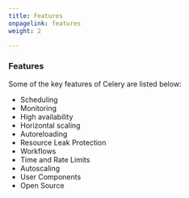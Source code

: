 ```yaml
---
title: Features
onpagelink: features
weight: 2

---
```


### **Features**

Some of the key features of Celery are listed below:

*   Scheduling
*   Monitoring
*   High availability 
*   Horizontal scaling
*   Autoreloading 
*   Resource Leak Protection
*   Workflows
*   Time and Rate Limits
*   Autoscaling
*   User Components
*   Open Source